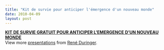 ```yaml
---
title: "Kit de survie pour anticiper l'émergence d'un nouveau monde"
date: 2010-04-09
layout: post
---
```


<div id="__ss_1410458"><strong><a href="http://www.slideshare.net/duringer/kit-de-survie-gratuit-pour-anticiper-lemergence-dun-nouveau-monde" title="KIT DE SURVIE GRATUIT POUR ANTICIPER L’EMERGENCE D’UN NOUVEAU MONDE">KIT DE SURVIE GRATUIT POUR ANTICIPER L’EMERGENCE D’UN NOUVEAU MONDE</a></strong>   <div>View more <a href="http://www.slideshare.net/">presentations</a> from <a href="http://www.slideshare.net/duringer">René Duringer</a>.</div></div>